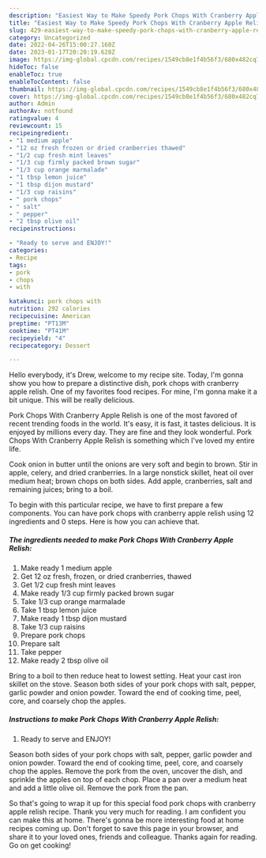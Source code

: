 ```yaml
---
description: "Easiest Way to Make Speedy Pork Chops With Cranberry Apple Relish"
title: "Easiest Way to Make Speedy Pork Chops With Cranberry Apple Relish"
slug: 429-easiest-way-to-make-speedy-pork-chops-with-cranberry-apple-relish
category: Uncategorized
date: 2022-04-26T15:00:27.160Z
date: 2023-01-17T20:20:19.628Z
image: https://img-global.cpcdn.com/recipes/1549cb8e1f4b56f3/680x482cq70/pork-chops-with-cranberry-apple-relish-recipe-main-photo.jpg
hideToc: false
enableToc: true
enableTocContent: false
thumbnail: https://img-global.cpcdn.com/recipes/1549cb8e1f4b56f3/680x482cq70/pork-chops-with-cranberry-apple-relish-recipe-main-photo.jpg
cover: https://img-global.cpcdn.com/recipes/1549cb8e1f4b56f3/680x482cq70/pork-chops-with-cranberry-apple-relish-recipe-main-photo.jpg
author: Admin
authorAv: notfound
ratingvalue: 4
reviewcount: 15
recipeingredient:
- "1 medium apple"
- "12 oz fresh frozen or dried cranberries thawed"
- "1/2 cup fresh mint leaves"
- "1/3 cup firmly packed brown sugar"
- "1/3 cup orange marmalade"
- "1 tbsp lemon juice"
- "1 tbsp dijon mustard"
- "1/3 cup raisins"
- " pork chops"
- " salt"
- " pepper"
- "2 tbsp olive oil"
recipeinstructions:

- "Ready to serve and ENJOY!"
categories:
- Recipe
tags:
- pork
- chops
- with

katakunci: pork chops with 
nutrition: 292 calories
recipecuisine: American
preptime: "PT13M"
cooktime: "PT41M"
recipeyield: "4"
recipecategory: Dessert

---
```



Hello everybody, it's Drew, welcome to my recipe site. Today, I'm gonna show you how to prepare a distinctive dish, pork chops with cranberry apple relish. One of my favorites food recipes. For mine, I'm gonna make it a bit unique. This will be really delicious.

Pork Chops With Cranberry Apple Relish is one of the most favored of recent trending foods in the world. It's easy, it is fast, it tastes delicious. It is enjoyed by millions every day. They are fine and they look wonderful. Pork Chops With Cranberry Apple Relish is something which I've loved my entire life.

Cook onion in butter until the onions are very soft and begin to brown. Stir in apple, celery, and dried cranberries. In a large nonstick skillet, heat oil over medium heat; brown chops on both sides. Add apple, cranberries, salt and remaining juices; bring to a boil.


To begin with this particular recipe, we have to first prepare a few components. You can have pork chops with cranberry apple relish using 12 ingredients and 0 steps. Here is how you can achieve that.

<!--inarticleads1-->

##### The ingredients needed to make Pork Chops With Cranberry Apple Relish:

1. Make ready 1 medium apple
1. Get 12 oz fresh, frozen, or dried cranberries, thawed
1. Get 1/2 cup fresh mint leaves
1. Make ready 1/3 cup firmly packed brown sugar
1. Take 1/3 cup orange marmalade
1. Take 1 tbsp lemon juice
1. Make ready 1 tbsp dijon mustard
1. Take 1/3 cup raisins
1. Prepare  pork chops
1. Prepare  salt
1. Take  pepper
1. Make ready 2 tbsp olive oil


Bring to a boil to then reduce heat to lowest setting. Heat your cast iron skillet on the stove. Season both sides of your pork chops with salt, pepper, garlic powder and onion powder. Toward the end of cooking time, peel, core, and coarsely chop the apples. 

<!--inarticleads2-->

##### Instructions to make Pork Chops With Cranberry Apple Relish:


1. Ready to serve and ENJOY!

Season both sides of your pork chops with salt, pepper, garlic powder and onion powder. Toward the end of cooking time, peel, core, and coarsely chop the apples. Remove the pork from the oven, uncover the dish, and sprinkle the apples on top of each chop. Place a pan over a medium heat and add a little olive oil. Remove the pork from the pan. 

So that's going to wrap it up for this special food pork chops with cranberry apple relish recipe. Thank you very much for reading. I am confident you can make this at home. There's gonna be more interesting food at home recipes coming up. Don't forget to save this page in your browser, and share it to your loved ones, friends and colleague. Thanks again for reading. Go on get cooking!
